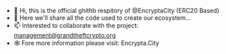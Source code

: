 - 👋 Hi, this is the official ghithb respitory of @EncryptaCity (ERC20 Based)
- 👀 Here we'll share all the code used to create our ecosystem...
- 📫 Interested to collaborate with the project: management@grandtheftcrypto.org
- 🕸 Fore more information please visit: Encrypta.City

<!---
EncryptaCity/EncryptaCity is a ✨ special ✨ repository because its `README.md` (this file) appears on your GitHub profile.
You can click the Preview link to take a look at your changes.
--->
